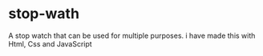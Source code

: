 # stop-wath
A stop watch that can be used for multiple purposes. i have made this with Html, Css and JavaScript

